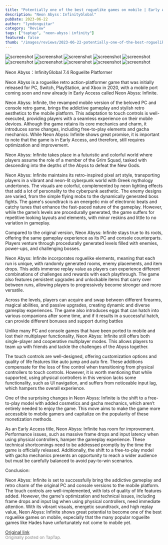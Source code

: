 ```yaml
---
title: "Potentially one of the best roguelike games on mobile | Early Access Review - Neon Abyss: Infinite"
description: "Neon Abyss：InfinityGlobal"
pubDate: 2023-06-22
author: "lyndonguitar"
category: "Review"
tags: ["taptap", "neon-abyss：infinity"]
featured: false
thumb: "/images/reviews/2023-06-22-potentially-one-of-the-best-roguelike-games-on-mobile--early-access-review---neon-abyss-i-0.avif"
---
```


<div class="gallery">
  <img src="/images/reviews/2023-06-22-potentially-one-of-the-best-roguelike-games-on-mobile--early-access-review---neon-abyss-i-0.avif" alt="screenshot" />
  <img src="/images/reviews/2023-06-22-potentially-one-of-the-best-roguelike-games-on-mobile--early-access-review---neon-abyss-i-1.avif" alt="screenshot" />
  <img src="/images/reviews/2023-06-22-potentially-one-of-the-best-roguelike-games-on-mobile--early-access-review---neon-abyss-i-2.avif" alt="screenshot" />
  <img src="/images/reviews/2023-06-22-potentially-one-of-the-best-roguelike-games-on-mobile--early-access-review---neon-abyss-i-3.avif" alt="screenshot" />
  <img src="/images/reviews/2023-06-22-potentially-one-of-the-best-roguelike-games-on-mobile--early-access-review---neon-abyss-i-4.avif" alt="screenshot" />
  <img src="/images/reviews/2023-06-22-potentially-one-of-the-best-roguelike-games-on-mobile--early-access-review---neon-abyss-i-5.avif" alt="screenshot" />
  <img src="/images/reviews/2023-06-22-potentially-one-of-the-best-roguelike-games-on-mobile--early-access-review---neon-abyss-i-6.avif" alt="screenshot" />
  <img src="/images/reviews/2023-06-22-potentially-one-of-the-best-roguelike-games-on-mobile--early-access-review---neon-abyss-i-7.avif" alt="screenshot" />
  <img src="/images/reviews/2023-06-22-potentially-one-of-the-best-roguelike-games-on-mobile--early-access-review---neon-abyss-i-8.avif" alt="screenshot" />
  <img src="/images/reviews/2023-06-22-potentially-one-of-the-best-roguelike-games-on-mobile--early-access-review---neon-abyss-i-9.avif" alt="screenshot" />
</div>

Neon Abyss：InfinityGlobal
7.4
Roguelite
Platformer

Neon Abyss is a roguelike retro action-platformer game that was initially released for PC, Switch, PlayStation, and Xbox in 2020, with a mobile port coming soon and now already in Early Access called Neon Abyss: Infinite.

Neon Abyss: Infinite, the revamped mobile version of the beloved PC and console retro game, brings the addictive gameplay and stylish retro aesthetics to the mobile platform. This adaptation to touch controls is well-executed, providing players with a seamless experience on their mobile devices. Although the game retains its core mechanics and charm, it introduces some changes, including free-to-play elements and gacha mechanics. While Neon Abyss: Infinite shows great promise, it is important to note that the game is in Early Access, and therefore, still requires optimization and improvement.

Neon Abyss: Infinite takes place in a futuristic and colorful world where players assume the role of a member of the Grim Squad, tasked with descending into the depths of the Abyss to defeat the New Gods.

Neon Abyss: Infinite maintains its retro-inspired pixel art style, transporting players in a vibrant and neon-lit cyberpunk world with Greek mythology undertones. The visuals are colorful, complemented by neon lighting effects that add a lot of personality to the cyberpunk aesthetic. The enemy designs are varied, from the simple flying mobs to the dynamically generated boss fights. The game's soundtrack is an energetic mix of electronic beats and catchy tunes that enhance the fast-paced nature of the gameplay. However, while the game’s levels are procedurally generated, the game suffers for repetitive looking layouts and elements, with minor reskins and little to no variation in gameplay.

Compared to the original version, Neon Abyss: Infinite stays true to its roots, offering the same gameplay experience as its PC and console counterparts. Players venture through procedurally generated levels filled with enemies, power-ups, and challenging bosses.

Neon Abyss: Infinite incorporates roguelike elements, meaning that each run is unique, with randomly generated rooms, enemy placements, and item drops. This adds immense replay value as players can experience different combinations of challenges and rewards with each playthrough. The game also features persistent upgrades and unlockable items that carry over between runs, allowing players to progressively become stronger and more versatile.

Across the levels, players can acquire and swap between different firearms, magical abilities, and passive upgrades, creating dynamic and diverse gameplay experiences. The game also introduces eggs that can hatch into various companions after some time, and if it results in a successful hatch, can provide different bonuses and support during battles

Unlike many PC and console games that have been ported to mobile and lost their multiplayer functionality, Neon Abyss: Infinite still offers both single-player and cooperative multiplayer modes. This allows players to team up with friends and tackle the challenges of the Abyss together.

The touch controls are well-designed, offering customization options and quality of life features like auto jump and auto fire. These additions compensate for the loss of fine control when transitioning from physical controllers to touch controls. However, it is worth mentioning that while supported, using physical controllers in this version lacks some functionality, such as UI navigation, and suffers from noticeable input lag, which hampers the overall experience.

One of the surprising changes in Neon Abyss: Infinite is the shift to a free-to-play model with added cosmetics and gacha mechanics, which aren’t entirely needed to enjoy the game. This move aims to make the game more accessible to mobile gamers and capitalize on the popularity of these monetization methods.

As an Early Access title, Neon Abyss: Infinite has room for improvement. Performance issues, such as massive frame drops and input latency when using physical controllers, hamper the gameplay experience. These technical shortcomings need to be addressed promptly by the time the game is officially released. Additionally, the shift to a free-to-play model with gacha mechanics presents an opportunity to reach a wider audience but must be carefully balanced to avoid pay-to-win scenarios.

Conclusion:

Neon Abyss: Infinite is set to successfully bring the addictive gameplay and retro charm of the original PC and console versions to the mobile platform. The touch controls are well-implemented, with lots of quality of life features added. However, the game's optimization and technical issues, including frame drops and input lag when using physical controllers, need immediate attention.  With its vibrant visuals, energetic soundtrack, and high replay value, Neon Abyss: Infinite shows great potential to become one of the best roguelike games on mobile, especially that the many popular roguelite games like Hades have unfortunately not come to mobile yet.

[Original link](https://www.taptap.io/post/5876825)<br><span style="font-size: 0.95em; color: #888;">Originally posted on TapTap.</span>
